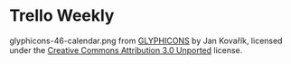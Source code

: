 # Trello Weekly

glyphicons-46-calendar.png from [GLYPHICONS](http://glyphicons.com/) by Jan Kovařík, licensed under the [Creative Commons Attribution 3.0 Unported](http://creativecommons.org/licenses/by/3.0/) license.